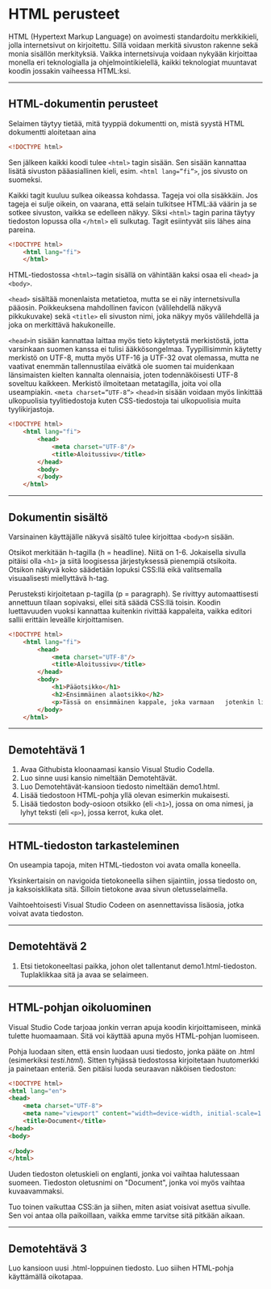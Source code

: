 # HTML perusteet

HTML (Hypertext Markup Language) on avoimesti standardoitu merkkikieli, jolla internetsivut on kirjoitettu. Sillä voidaan merkitä sivuston rakenne sekä monia sisällön merkityksiä. Vaikka internetsivuja voidaan nykyään kirjoittaa monella eri teknologialla ja ohjelmointikielellä, kaikki teknologiat muuntavat koodin jossakin vaiheessa HTML:ksi.

---



## HTML-dokumentin perusteet

Selaimen täytyy tietää, mitä tyyppiä dokumentti on, mistä syystä HTML dokumentti aloitetaan aina 

````HTML 
<!DOCTYPE html>
````

Sen jälkeen kaikki koodi tulee ``<html>`` tagin sisään. Sen sisään kannattaa lisätä sivuston pääasiallinen kieli, esim. ````<html lang=”fi”>````, jos sivusto on suomeksi.

Kaikki tagit kuuluu sulkea oikeassa kohdassa. Tageja voi olla sisäkkäin. Jos tageja ei sulje oikein, on vaarana, että selain tulkitsee HTML:ää väärin ja se sotkee sivuston, vaikka se edelleen näkyy. Siksi ``<html>`` tagin parina täytyy tiedoston lopussa olla ``</html>`` eli sulkutag. Tagit esiintyvät siis lähes aina pareina.

```HTML 
<!DOCTYPE html>
    <html lang="fi">
    </html>
```

HTML-tiedostossa ``<html>``-tagin sisällä on vähintään kaksi osaa eli ``<head>`` ja ``<body>``.

``<head>`` sisältää monenlaista metatietoa, mutta se ei näy internetsivulla pääosin. Poikkeuksena mahdollinen favicon (välilehdellä näkyvä pikkukuvake) sekä ``<title>`` eli sivuston nimi, joka näkyy myös välilehdellä ja joka on merkittävä hakukoneille. 

``<head>``in sisään kannattaa laittaa myös tieto käytetystä merkistöstä, jotta varsinkaan suomen kanssa ei tulisi ääkkösongelmaa. Tyypillisimmin käytetty merkistö on UTF-8, mutta myös UTF-16 ja UTF-32 ovat olemassa, mutta ne vaativat enemmän tallennustilaa eivätkä ole suomen tai muidenkaan länsimaisten kielten kannalta olennaisia, joten todennäköisesti UTF-8 soveltuu kaikkeen. Merkistö ilmoitetaan metatagilla, joita voi olla useampiakin. ``<meta charset=”UTF-8”>`` ``<head>``in sisään voidaan myös linkittää ulkopuolisia tyylitiedostoja kuten CSS-tiedostoja tai ulkopuolisia muita tyylikirjastoja.

```HTML 
<!DOCTYPE html>
    <html lang="fi">
        <head>
            <meta charset="UTF-8"/>
            <title>Aloitussivu</title>
        </head>
        <body>
        </body>
    </html>
```

___

## Dokumentin sisältö

Varsinainen käyttäjälle näkyvä sisältö tulee kirjoittaa ``<body>``n sisään. 

Otsikot merkitään h-tagilla (h = headline). Niitä on 1-6. Jokaisella sivulla pitäisi olla ``<h1>`` ja siitä loogisessa järjestyksessä pienempiä otsikoita. Otsikon näkyvä koko säädetään lopuksi CSS:llä eikä valitsemalla visuaalisesti miellyttävä h-tag. 

Perusteksti kirjoitetaan p-tagilla (p = paragraph). Se rivittyy automaattisesti annettuun tilaan sopivaksi, ellei sitä säädä CSS:llä toisin. Koodin luettavuuden vuoksi kannattaa kuitenkin rivittää kappaleita, vaikka editori sallii erittäin leveälle kirjoittamisen.

```HTML 
<!DOCTYPE html>
    <html lang="fi">
        <head>
            <meta charset="UTF-8"/>
            <title>Aloitussivu</title>
        </head>
        <body>
            <h1>Pääotsikko</h1>
            <h2>Ensimmäinen alaotsikko</h2>
            <p>Tässä on ensimmäinen kappale, joka varmaan   jotenkin liittyy alaotsikkoon.</p>
        </body>
    </html>
```

___

## Demotehtävä 1

1. Avaa Githubista kloonaamasi kansio Visual Studio Codella.
2. Luo sinne uusi kansio nimeltään Demotehtävät.
3. Luo Demotehtävät-kansioon tiedosto nimeltään demo1.html.
4. Lisää tiedostoon HTML-pohja yllä olevan esimerkin mukaisesti.
5. Lisää tiedoston body-osioon otsikko (eli ``<h1>``), jossa on oma nimesi, ja lyhyt teksti (eli ``<p>``), jossa kerrot, kuka olet.

_________

## HTML-tiedoston tarkasteleminen

On useampia tapoja, miten HTML-tiedoston voi avata omalla koneella.

Yksinkertaisin on navigoida tietokoneella siihen sijaintiin, jossa tiedosto on, ja kaksoisklikata sitä. Silloin tietokone avaa sivun oletusselaimella.

Vaihtoehtoisesti Visual Studio Codeen on asennettavissa lisäosia, jotka voivat avata tiedoston.


____

## Demotehtävä 2

1. Etsi tietokoneeltasi paikka, johon olet tallentanut demo1.html-tiedoston. Tuplaklikkaa sitä ja avaa se selaimeen.

____________

## HTML-pohjan oikoluominen

Visual Studio Code tarjoaa jonkin verran apuja koodin kirjoittamiseen, minkä tulette huomaamaan. Sitä voi käyttää apuna myös HTML-pohjan luomiseen.

Pohja luodaan siten, että ensin luodaan uusi tiedosto, jonka pääte on .html (esimerkiksi *testi.html*). Sitten tyhjässä tiedostossa kirjoitetaan huutomerkki ja painetaan enteriä. Sen pitäisi luoda seuraavan näköisen tiedoston:


````html
<!DOCTYPE html>
<html lang="en">
<head>
    <meta charset="UTF-8">
    <meta name="viewport" content="width=device-width, initial-scale=1.0">
    <title>Document</title>
</head>
<body>
    
</body>
</html>
````

Uuden tiedoston oletuskieli on englanti, jonka voi vaihtaa halutessaan suomeen. Tiedoston oletusnimi on "Document", jonka voi myös vaihtaa kuvaavammaksi.

Tuo toinen <meta> vaikuttaa CSS:än ja siihen, miten asiat voisivat asettua sivulle. Sen voi antaa olla paikoillaan, vaikka emme tarvitse sitä pitkään aikaan.


_________

## Demotehtävä 3

Luo kansioon uusi .html-loppuinen tiedosto. Luo siihen HTML-pohja käyttämällä oikotapaa.